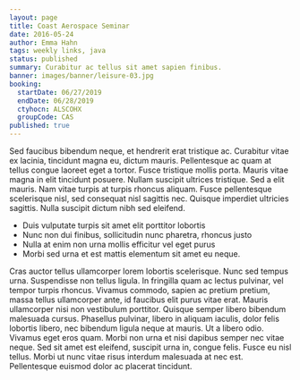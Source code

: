 ```yaml
---
layout: page
title: Coast Aerospace Seminar
date: 2016-05-24
author: Emma Hahn
tags: weekly links, java
status: published
summary: Curabitur ac tellus sit amet sapien finibus.
banner: images/banner/leisure-03.jpg
booking:
  startDate: 06/27/2019
  endDate: 06/28/2019
  ctyhocn: ALSCOHX
  groupCode: CAS
published: true
---
```

Sed faucibus bibendum neque, et hendrerit erat tristique ac. Curabitur vitae ex lacinia, tincidunt magna eu, dictum mauris. Pellentesque ac quam at tellus congue laoreet eget a tortor. Fusce tristique mollis porta. Mauris vitae magna in elit tincidunt posuere. Nullam suscipit ultrices tristique. Sed a elit mauris. Nam vitae turpis at turpis rhoncus aliquam. Fusce pellentesque scelerisque nisl, sed consequat nisl sagittis nec. Quisque imperdiet ultricies sagittis. Nulla suscipit dictum nibh sed eleifend.

* Duis vulputate turpis sit amet elit porttitor lobortis
* Nunc non dui finibus, sollicitudin nunc pharetra, rhoncus justo
* Nulla at enim non urna mollis efficitur vel eget purus
* Morbi sed urna et est mattis elementum sit amet eu neque.

Cras auctor tellus ullamcorper lorem lobortis scelerisque. Nunc sed tempus urna. Suspendisse non tellus ligula. In fringilla quam ac lectus pulvinar, vel tempor turpis rhoncus. Vivamus commodo, sapien ac pretium pretium, massa tellus ullamcorper ante, id faucibus elit purus vitae erat. Mauris ullamcorper nisi non vestibulum porttitor. Quisque semper libero bibendum malesuada cursus. Phasellus pulvinar, libero in aliquam iaculis, dolor felis lobortis libero, nec bibendum ligula neque at mauris.
Ut a libero odio. Vivamus eget eros quam. Morbi non urna et nisi dapibus semper nec vitae neque. Sed sit amet est eleifend, suscipit urna in, congue felis. Fusce eu nisl tellus. Morbi ut nunc vitae risus interdum malesuada at nec est. Pellentesque euismod dolor ac placerat tincidunt.
